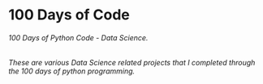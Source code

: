 # 100 Days of Code
###### 100 Days of Python Code - Data Science.
###### These are various Data Science related projects that I completed through the 100 days of python programming. 
